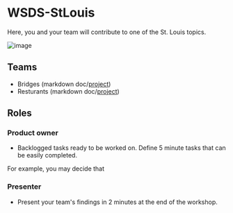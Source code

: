 # WSDS-StLouis

Here, you and your team will contribute to one of the St. Louis topics. 

![image](https://user-images.githubusercontent.com/2545978/192898401-594e6f91-0507-45fc-b8ac-167c8fb5d381.png)

## Teams

 - Bridges (markdown doc/[project]())
 - Resturants (markdown doc/[project](https://github.com/orgs/RWorkflow-Workshops/projects/3/views/1))
 
## Roles

### Product owner

 - Backlogged tasks ready to be worked on. Define 5 minute tasks that can be easily completed. 

For example, you may decide that 

### Presenter

 - Present your team's findings in 2 minutes at the end of the workshop. 

